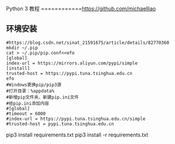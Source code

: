 Python 3 教程
============https://github.com/michaelliao





## 环境安装
```
#https://blog.csdn.net/sinat_21591675/article/details/82770360
mkdir ~/.pip
cat > ~/.pip/pip.conf<<efo
[global]
index-url = https://mirrors.aliyun.com/pypi/simple
[install]
trusted-host = https://pypi.tuna.tsinghua.edu.cn
efo
#Windows更换pip/pip3源
#打开目录：%appdata%
#新增pip文件夹，新建pip.ini文件
#给pip.ini添加内容
#[global]
#timeout = 6000
#index-url = https://pypi.tuna.tsinghua.edu.cn/simple
#trusted-host = pypi.tuna.tsinghua.edu.cn
```
pip3 install requirements.txt
pip3 install -r  requirements.txt